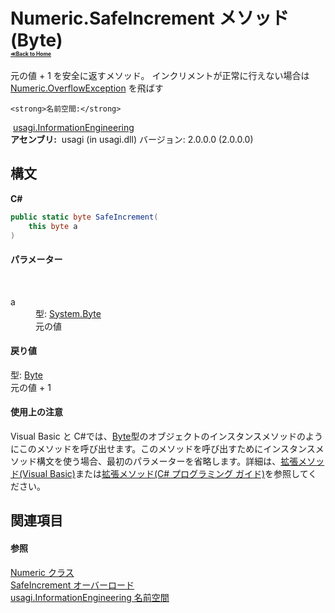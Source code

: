 # Numeric.SafeIncrement メソッド (Byte)<div style="font-size:30%"><a href="https://github.com/usagi/usagi.cs/blob/master/docs/Home.md">≪Back to Home</a></div> 

元の値 + 1 を安全に返すメソッド。 インクリメントが正常に行えない場合は <a href="T_usagi_InformationEngineering_Numeric_OverflowException.md">Numeric.OverflowException</a> を飛ばす


    <strong>名前空間:</strong>
&nbsp;<a href="N_usagi_InformationEngineering.md">usagi.InformationEngineering</a><br /><strong>アセンブリ:</strong>
&nbsp;usagi (in usagi.dll) バージョン: 2.0.0.0 (2.0.0.0)

## 構文

**C#**<br />
``` C#
public static byte SafeIncrement(
	this byte a
)
```


#### パラメーター
&nbsp;<dl><dt>a</dt><dd>型: <a href="http://msdn2.microsoft.com/ja-jp/library/yyb1w04y" target="_blank">System.Byte</a><br />元の値</dd></dl>

#### 戻り値
型: <a href="http://msdn2.microsoft.com/ja-jp/library/yyb1w04y" target="_blank">Byte</a><br />元の値 + 1

#### 使用上の注意
Visual Basic と C#では、<a href="http://msdn2.microsoft.com/ja-jp/library/yyb1w04y" target="_blank">Byte</a>型のオブジェクトのインスタンスメソッドのようにこのメソッドを呼び出せます。このメソッドを呼び出すためにインスタンスメソッド構文を使う場合、最初のパラメーターを省略します。詳細は、<a href="http://msdn.microsoft.com/ja-jp/library/bb384936.aspx" target="_blank">拡張メソッド(Visual Basic)</a>または<a href="http://msdn.microsoft.com/ja-jp/library/bb383977.aspx" target="_blank">拡張メソッド(C# プログラミング ガイド)</a>を参照してください。

## 関連項目


#### 参照
<a href="T_usagi_InformationEngineering_Numeric.md">Numeric クラス</a><br /><a href="Overload_usagi_InformationEngineering_Numeric_SafeIncrement.md">SafeIncrement オーバーロード</a><br /><a href="N_usagi_InformationEngineering.md">usagi.InformationEngineering 名前空間</a><br />